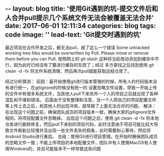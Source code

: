 
--
layout: blog
title: '使用Git遇到的坑-提交文件后和人合并pull提示几个系统文件无法会被覆盖无法合并'
date: 2017-06-01 12:11:34
categories: blog
tags: code
image: ''
lead-text: 'Git提交时遇到的坑'
---

最近项目在合作开发之后，都无法pull，报了这么一个错误
Some untracked working tree files would be overwritten by Pull. Please move or remove them before you can Pull.
按照网上的 git stash 这种将当前改动添加到缓存中不行，因为此时已经没有了要进行缓存的东西了；经过
多方查找之后找到使用 git clean -d -fx 将文件系统清理，然后再次pull就能获取远程仓库了。

经过分析猜测：
前因：最开始使用git进行版本管理的时候，所有人的代码版本没有进行统一，在gitignore的时候没有统一的
设置忽略文件设置，导致一开始上传的文件中有很多系统文件，当其他人pull下来另外一个人的项目之后就出现了各种混乱和不堪和错误。
后面由于没有整理和注意，当一个人把自己的项目配置文件等上传上去之后，和其他人的出现冲突，就导致了上面无法合并的问题。
解决：在出现这个问题之前，确保团队成员的项目版本一致，确保大家的gitignore文件相同，将项目配置文件忽略掉。
出现这个问题之后，使用 git clean -d -fx 将本地仓库进行删除修复，然后pull下来别的项目代码，此时注意由于项目可能比较大导致文件刷新比较慢并且出现一些文件丢失的假象，此时需要耐心等待，然后将Android Studio进行重启。
总结：使用Git进行项目管理，在开始时确保团队成员的忽略文件一致；不能上传项目的本地配置文件，团队中有人使用MacOS有人使用Windows的，并且可能版本不一样导致这些问题





